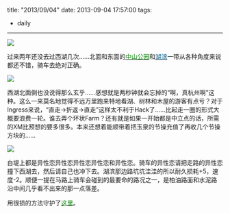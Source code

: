title: "2013/09/04"
date: 2013-09-04 17:57:00
tags:
- daily
---
![](http://media.tumblr.com/0a9d25427aafb6996626d37a570b764b/tumblr_inline_mslgluAqh51qz4rgp.png)

过来两年还没去过西湖几次……北面和东面的[<span style="color:#017f01">中山公园</span>](http://www.ingress.com/intel?ll=30.253113,120.138443&z=17)和[<span style="color:#005684">湖滨</span>](http://www.ingress.com/intel?ll=30.260304,120.153045&z=17)一带从各种角度来说都还不错，骑车去绝对正确。

![](http://media.tumblr.com/999aa7148c1f56e70204d223a2389e96/tumblr_inline_mslgs1vJnq1qz4rgp.jpg)

西湖北面倒也没说得那么玄乎……感想就是两秒钟就会忘掉的“啊，真杭州啊”这种。这么一来莫名地觉得不远万里跑来特地看湖、树林和木屋的游客有点亏？对于Ingress来说，“直走→折返→直走”这样太不利于Hack了……比起走一圈的形式大概要浪费一轮。谁去弄个环状Farm？还有就是如果一开始都是中立点的话，所需的XM比预想的要多很多。本来还想着能顺带着把玉泉的节操充值了再收几个节操方块的……

![](http://media.tumblr.com/a95d069701919e4be5bcae0ead9badb2/tumblr_inline_mslhm8jqvQ1qz4rgp.jpg)

白堤上都是异性恋异性恋异性恋异性恋和异性恋。骑车的异性恋请把走路的异性恋撞下西湖去，然后请自己也冲下去。湖滨那边路坑坑洼洼的所以耐久损耗+5，速度-2。顺便一提在马路上骑车会碰到的最要命的路况之一，是柏油路面和水泥路沿中间几乎看不出来的那一点落差。

用很损的方法守护了[<span style="color:#017f01">这里</span>](http://www.ingress.com/intel?ll=30.267354,120.118942&z=17&pll=30.267354,120.118942)。